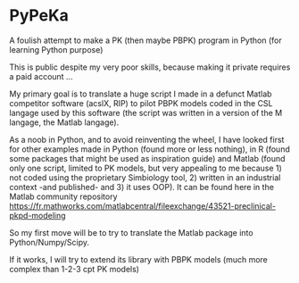 # PyPeKa
A foulish attempt to make a PK (then maybe PBPK) program in Python (for learning Python purpose)

This is public despite my very poor skills, because making it private requires a paid account ...

My primary goal is to translate a huge script I made in a defunct Matlab competitor software (acslX, RIP) to pilot PBPK models coded in the CSL langage used by this software (the script was written in a version of the M langage, the Matlab langage).

As a noob in Python, and to avoid reinventing the wheel, I have looked first for other examples made in Python (found more or less nothing), in R (found some packages that might be used as inspiration guide) and Matlab (found only one script, limited to PK models, but very appealing to me because 1) not coded using the proprietary Simbiology tool, 2) written in an industrial context -and published- and 3) it uses OOP). It can be found here in the Matlab community repository
https://fr.mathworks.com/matlabcentral/fileexchange/43521-preclinical-pkpd-modeling

So my first move will be to try to translate the Matlab package into Python/Numpy/Scipy.

If it works, I will try to extend its library with PBPK models (much more complex than 1-2-3 cpt PK models)
